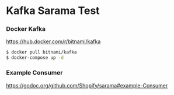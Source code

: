 # Kafka Sarama Test

### Docker Kafka
https://hub.docker.com/r/bitnami/kafka

```sh
$ docker pull bitnami/kafka
$ docker-compose up -d
```
### Example Consumer
https://godoc.org/github.com/Shopify/sarama#example-Consumer